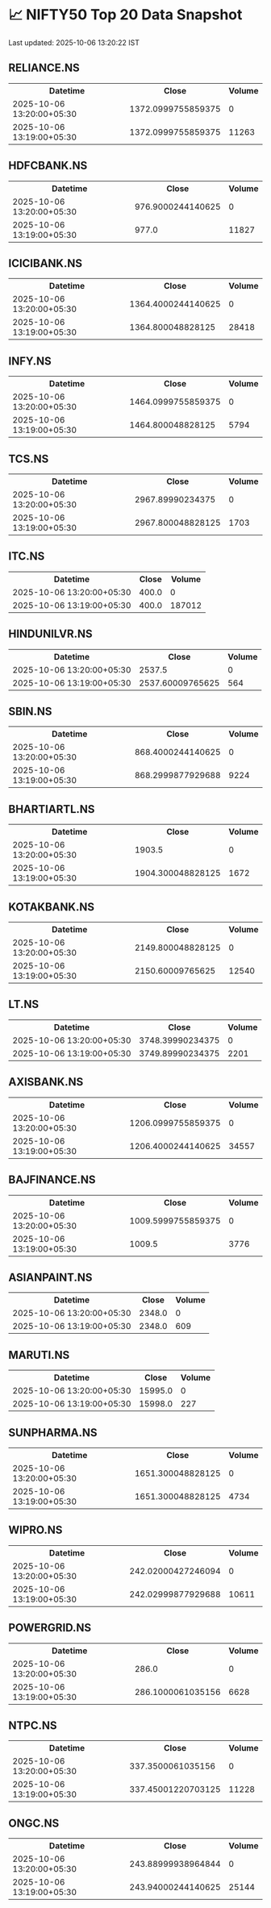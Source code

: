 # 📈 NIFTY50 Top 20 Data Snapshot

Last updated: 2025-10-06 13:20:22 IST

## RELIANCE.NS

<table>
  <tr><th>Datetime</th><th>Close</th><th>Volume</th></tr>
  <tr><td>2025-10-06 13:20:00+05:30</td><td>1372.0999755859375</td><td>0</td></tr>
  <tr><td>2025-10-06 13:19:00+05:30</td><td>1372.0999755859375</td><td>11263</td></tr>
</table>

## HDFCBANK.NS

<table>
  <tr><th>Datetime</th><th>Close</th><th>Volume</th></tr>
  <tr><td>2025-10-06 13:20:00+05:30</td><td>976.9000244140625</td><td>0</td></tr>
  <tr><td>2025-10-06 13:19:00+05:30</td><td>977.0</td><td>11827</td></tr>
</table>

## ICICIBANK.NS

<table>
  <tr><th>Datetime</th><th>Close</th><th>Volume</th></tr>
  <tr><td>2025-10-06 13:20:00+05:30</td><td>1364.4000244140625</td><td>0</td></tr>
  <tr><td>2025-10-06 13:19:00+05:30</td><td>1364.800048828125</td><td>28418</td></tr>
</table>

## INFY.NS

<table>
  <tr><th>Datetime</th><th>Close</th><th>Volume</th></tr>
  <tr><td>2025-10-06 13:20:00+05:30</td><td>1464.0999755859375</td><td>0</td></tr>
  <tr><td>2025-10-06 13:19:00+05:30</td><td>1464.800048828125</td><td>5794</td></tr>
</table>

## TCS.NS

<table>
  <tr><th>Datetime</th><th>Close</th><th>Volume</th></tr>
  <tr><td>2025-10-06 13:20:00+05:30</td><td>2967.89990234375</td><td>0</td></tr>
  <tr><td>2025-10-06 13:19:00+05:30</td><td>2967.800048828125</td><td>1703</td></tr>
</table>

## ITC.NS

<table>
  <tr><th>Datetime</th><th>Close</th><th>Volume</th></tr>
  <tr><td>2025-10-06 13:20:00+05:30</td><td>400.0</td><td>0</td></tr>
  <tr><td>2025-10-06 13:19:00+05:30</td><td>400.0</td><td>187012</td></tr>
</table>

## HINDUNILVR.NS

<table>
  <tr><th>Datetime</th><th>Close</th><th>Volume</th></tr>
  <tr><td>2025-10-06 13:20:00+05:30</td><td>2537.5</td><td>0</td></tr>
  <tr><td>2025-10-06 13:19:00+05:30</td><td>2537.60009765625</td><td>564</td></tr>
</table>

## SBIN.NS

<table>
  <tr><th>Datetime</th><th>Close</th><th>Volume</th></tr>
  <tr><td>2025-10-06 13:20:00+05:30</td><td>868.4000244140625</td><td>0</td></tr>
  <tr><td>2025-10-06 13:19:00+05:30</td><td>868.2999877929688</td><td>9224</td></tr>
</table>

## BHARTIARTL.NS

<table>
  <tr><th>Datetime</th><th>Close</th><th>Volume</th></tr>
  <tr><td>2025-10-06 13:20:00+05:30</td><td>1903.5</td><td>0</td></tr>
  <tr><td>2025-10-06 13:19:00+05:30</td><td>1904.300048828125</td><td>1672</td></tr>
</table>

## KOTAKBANK.NS

<table>
  <tr><th>Datetime</th><th>Close</th><th>Volume</th></tr>
  <tr><td>2025-10-06 13:20:00+05:30</td><td>2149.800048828125</td><td>0</td></tr>
  <tr><td>2025-10-06 13:19:00+05:30</td><td>2150.60009765625</td><td>12540</td></tr>
</table>

## LT.NS

<table>
  <tr><th>Datetime</th><th>Close</th><th>Volume</th></tr>
  <tr><td>2025-10-06 13:20:00+05:30</td><td>3748.39990234375</td><td>0</td></tr>
  <tr><td>2025-10-06 13:19:00+05:30</td><td>3749.89990234375</td><td>2201</td></tr>
</table>

## AXISBANK.NS

<table>
  <tr><th>Datetime</th><th>Close</th><th>Volume</th></tr>
  <tr><td>2025-10-06 13:20:00+05:30</td><td>1206.0999755859375</td><td>0</td></tr>
  <tr><td>2025-10-06 13:19:00+05:30</td><td>1206.4000244140625</td><td>34557</td></tr>
</table>

## BAJFINANCE.NS

<table>
  <tr><th>Datetime</th><th>Close</th><th>Volume</th></tr>
  <tr><td>2025-10-06 13:20:00+05:30</td><td>1009.5999755859375</td><td>0</td></tr>
  <tr><td>2025-10-06 13:19:00+05:30</td><td>1009.5</td><td>3776</td></tr>
</table>

## ASIANPAINT.NS

<table>
  <tr><th>Datetime</th><th>Close</th><th>Volume</th></tr>
  <tr><td>2025-10-06 13:20:00+05:30</td><td>2348.0</td><td>0</td></tr>
  <tr><td>2025-10-06 13:19:00+05:30</td><td>2348.0</td><td>609</td></tr>
</table>

## MARUTI.NS

<table>
  <tr><th>Datetime</th><th>Close</th><th>Volume</th></tr>
  <tr><td>2025-10-06 13:20:00+05:30</td><td>15995.0</td><td>0</td></tr>
  <tr><td>2025-10-06 13:19:00+05:30</td><td>15998.0</td><td>227</td></tr>
</table>

## SUNPHARMA.NS

<table>
  <tr><th>Datetime</th><th>Close</th><th>Volume</th></tr>
  <tr><td>2025-10-06 13:20:00+05:30</td><td>1651.300048828125</td><td>0</td></tr>
  <tr><td>2025-10-06 13:19:00+05:30</td><td>1651.300048828125</td><td>4734</td></tr>
</table>

## WIPRO.NS

<table>
  <tr><th>Datetime</th><th>Close</th><th>Volume</th></tr>
  <tr><td>2025-10-06 13:20:00+05:30</td><td>242.02000427246094</td><td>0</td></tr>
  <tr><td>2025-10-06 13:19:00+05:30</td><td>242.02999877929688</td><td>10611</td></tr>
</table>

## POWERGRID.NS

<table>
  <tr><th>Datetime</th><th>Close</th><th>Volume</th></tr>
  <tr><td>2025-10-06 13:20:00+05:30</td><td>286.0</td><td>0</td></tr>
  <tr><td>2025-10-06 13:19:00+05:30</td><td>286.1000061035156</td><td>6628</td></tr>
</table>

## NTPC.NS

<table>
  <tr><th>Datetime</th><th>Close</th><th>Volume</th></tr>
  <tr><td>2025-10-06 13:20:00+05:30</td><td>337.3500061035156</td><td>0</td></tr>
  <tr><td>2025-10-06 13:19:00+05:30</td><td>337.45001220703125</td><td>11228</td></tr>
</table>

## ONGC.NS

<table>
  <tr><th>Datetime</th><th>Close</th><th>Volume</th></tr>
  <tr><td>2025-10-06 13:20:00+05:30</td><td>243.88999938964844</td><td>0</td></tr>
  <tr><td>2025-10-06 13:19:00+05:30</td><td>243.94000244140625</td><td>25144</td></tr>
</table>

